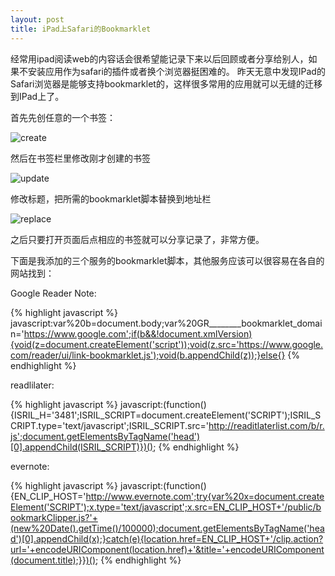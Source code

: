```yaml
---
layout: post
title: iPad上Safari的Bookmarklet
---
```

 
经常用ipad阅读web的内容话会很希望能记录下来以后回顾或者分享给别人，如果不安装应用作为safari的插件或者换个浏览器挺困难的。
昨天无意中发现IPad的Safari浏览器是能够支持bookmarklet的，这样很多常用的应用就可以无缝的迁移到IPad上了。

<!-- more -->

首先先创任意的一个书签：


![create][create]

 然后在书签栏里修改刚才创建的书签


![update][update]

修改标题，把所需的bookmarklet脚本替换到地址栏


![replace][replace]


之后只要打开页面后点相应的书签就可以分享记录了，非常方便。


[create]: https://www.wuala.com/en/api/preview/tdsparrow/public_sync/images/2011-05-02/IMG_0001.PNG
[update]: https://www.wuala.com/en/api/preview/tdsparrow/public_sync/images/2011-05-02/IMG_0002.PNG
[replace]: https://www.wuala.com/en/api/preview/tdsparrow/public_sync/images/2011-05-02/IMG_0003.PNG

下面是我添加的三个服务的bookmarklet脚本，其他服务应该可以很容易在各自的网站找到：


Google Reader Note:

{% highlight javascript %}
javascript:var%20b=document.body;var%20GR________bookmarklet_domain='https://www.google.com';if(b&&!document.xmlVersion){void(z=document.createElement('script'));void(z.src='https://www.google.com/reader/ui/link-bookmarklet.js');void(b.appendChild(z));}else{}
{% endhighlight %}

readlilater:

{% highlight javascript %}
javascript:(function(){ISRIL_H='3481';ISRIL_SCRIPT=document.createElement('SCRIPT');ISRIL_SCRIPT.type='text/javascript';ISRIL_SCRIPT.src='http://readitlaterlist.com/b/r.js';document.getElementsByTagName('head')[0].appendChild(ISRIL_SCRIPT)})();
{% endhighlight %}

evernote:

{% highlight javascript %}
javascript:(function(){EN_CLIP_HOST='http://www.evernote.com';try{var%20x=document.createElement('SCRIPT');x.type='text/javascript';x.src=EN_CLIP_HOST+'/public/bookmarkClipper.js?'+(new%20Date().getTime()/100000);document.getElementsByTagName('head')[0].appendChild(x);}catch(e){location.href=EN_CLIP_HOST+'/clip.action?url='+encodeURIComponent(location.href)+'&title='+encodeURIComponent(document.title);}})();
{% endhighlight %}

